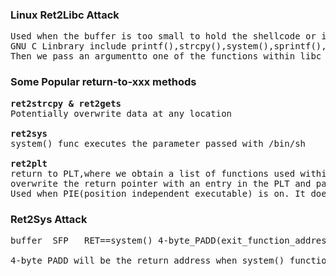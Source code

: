 ### Linux Ret2Libc Attack 
<pre>Used when the buffer is too small to hold the shellcode or if the stack is non-executable. 
GNU C Linbrary include printf(),strcpy(),system(),sprintf(), and many others. 
Then we pass an argumentto one of the functions within libc <b>by overwriting the return pointer with the wanted functions address.</b> 
</pre>

### Some Popular return-to-xxx methods 
<pre><b>ret2strcpy & ret2gets</b>
Potentially overwrite data at any location 

<b>ret2sys</b> 
system() func executes the parameter passed with /bin/sh 

<b>ret2plt</b>
return to PLT,where we obtain a list of functions used within a program. 
overwrite the return pointer with an entry in the PLT and pass the arguments of our choice. 
Used when PIE(position independent executable) is on. It doesn't randomize program image(code segment) and PLT. ?????
</pre>

### Ret2Sys Attack 
<pre>
buffer  SFP   RET==system() 4-byte_PADD(exit_function_address)  ARG_to_system()

4-byte_PADD will be the return address when system() function finished execution.
</pre>
